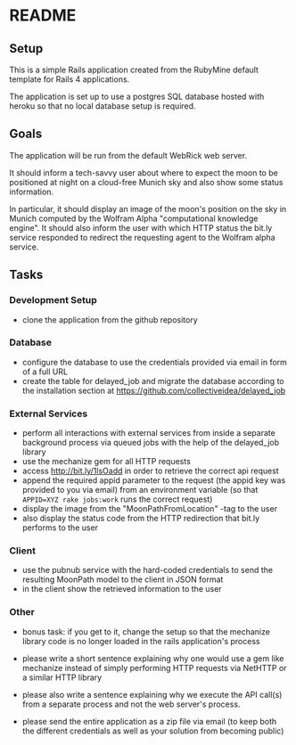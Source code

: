 # README

## Setup

This is a simple Rails application created from the RubyMine default template for Rails 4 applications.

The application is set up to use a postgres SQL database hosted with heroku so that no local database setup is required. 

## Goals

The application will be run from the default WebRick web server.

It should inform a tech-savvy user about where to expect the moon to be positioned at night on a cloud-free Munich sky and also show some status information.

In particular, it should display an image of the moon's position on the sky in Munich computed by the Wolfram Alpha "computational knowledge engine". 
It should also inform the user with which HTTP status the bit.ly service responded to redirect the requesting agent to the Wolfram alpha service. 
 
## Tasks     
         
### Development Setup

* clone the application from the github repository

### Database

* configure the database to use the credentials provided via email in form of a full URL
* create the table for delayed_job and migrate the database according to the installation section at https://github.com/collectiveidea/delayed_job 
 
### External Services

* perform all interactions with external services from inside a separate background process via queued jobs with the help of the delayed_job library 
* use the mechanize gem for all HTTP requests
* access http://bit.ly/1lsOadd in order to retrieve the correct api request 
* append the required appid parameter to the request (the appid key was provided to you via email) from an environment variable (so that `APPID=XYZ rake jobs:work` runs the correct request)
* display the image from the "MoonPathFromLocation" <pod>-tag to the user 
* also display the status code from the HTTP redirection that bit.ly performs to the user

### Client
 
* use the pubnub service with the hard-coded credentials to send the resulting MoonPath model to the client in JSON format  
* in the client show the retrieved information to the user  
 
### Other

* bonus task: if you get to it, change the setup so that the mechanize library code is no longer loaded in the rails application's process  

* please write a short sentence explaining why one would use a gem like mechanize instead of simply performing HTTP requests via NetHTTP or a similar HTTP library
* please also write a sentence explaining why we execute the API call(s) from a separate process and not the web server's process.
 
* please send the entire application as a zip file via email (to keep both the different credentials as well as your solution from becoming public) 